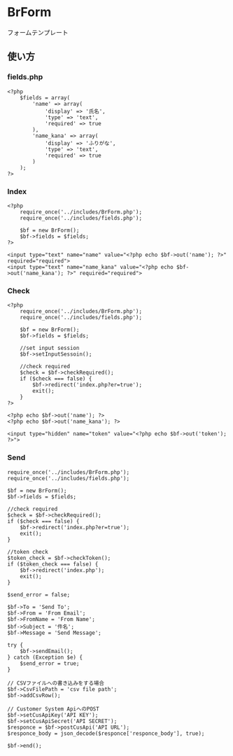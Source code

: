 # BrForm

フォームテンプレート

## 使い方

### fields.php
    <?php
        $fields = array(
            'name' => array(
                'display' => '氏名',
                'type' => 'text',
                'required' => true
            ),
            'name_kana' => array(
                'display' => 'ふりがな',
                'type' => 'text',
                'required' => true
            )
        );
    ?>

### Index
    
    <?php
        require_once('../includes/BrForm.php');
        require_once('../includes/fields.php');
        
        $bf = new BrForm();
        $bf->fields = $fields;
    ?>

    <input type="text" name="name" value="<?php echo $bf->out('name'); ?>" required="required">
    <input type="text" name="name_kana" value="<?php echo $bf->out('name_kana'); ?>" required="required">

### Check
    
    <?php
        require_once('../includes/BrForm.php');
        require_once('../includes/fields.php');
        
        $bf = new BrForm();
        $bf->fields = $fields;

        //set input session
        $bf->setInputSessoin();

        //check required
        $check = $bf->checkRequired();
        if ($check === false) {
            $bf->redirect('index.php?er=true');
            exit();
        }
    ?>

    <?php echo $bf->out('name'); ?>
    <?php echo $bf->out('name_kana'); ?>

    <input type="hidden" name="token" value="<?php echo $bf->out('token'); ?>">

### Send

    require_once('../includes/BrForm.php');
    require_once('../includes/fields.php');

    $bf = new BrForm();
    $bf->fields = $fields;

    //check required
    $check = $bf->checkRequired();
    if ($check === false) {
        $bf->redirect('index.php?er=true');
        exit();
    }

    //token check
    $token_check = $bf->checkToken();
    if ($token_check === false) {
        $bf->redirect('index.php');
        exit();
    }

    $send_error = false;
    
    $bf->To = 'Send To';
    $bf->From = 'From Email';
    $bf->FromName = 'From Name';
    $bf->Subject = '件名';
    $bf->Message = 'Send Message';

    try {
        $bf->sendEmail();
    } catch (Exception $e) {
        $send_error = true;
    }

    // CSVファイルへの書き込みをする場合
    $bf->CsvFilePath = 'csv file path';
    $bf->addCsvRow();

    // Customer System ApiへのPOST
    $bf->setCusApiKey('API KEY');
    $bf->setCusApiSecret('API SECRET');
    $responce = $bf->postCusApi('API URL');
    $responce_body = json_decode($responce['responce_body'], true);

    $bf->end();